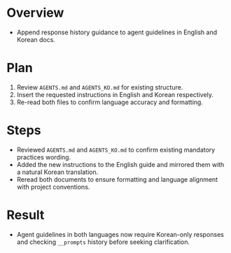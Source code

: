 # Overview
- Append response history guidance to agent guidelines in English and Korean docs.

# Plan
1. Review `AGENTS.md` and `AGENTS_KO.md` for existing structure.
2. Insert the requested instructions in English and Korean respectively.
3. Re-read both files to confirm language accuracy and formatting.

# Steps
- Reviewed `AGENTS.md` and `AGENTS_KO.md` to confirm existing mandatory practices wording.
- Added the new instructions to the English guide and mirrored them with a natural Korean translation.
- Reread both documents to ensure formatting and language alignment with project conventions.

# Result
- Agent guidelines in both languages now require Korean-only responses and checking `__prompts` history before seeking clarification.
